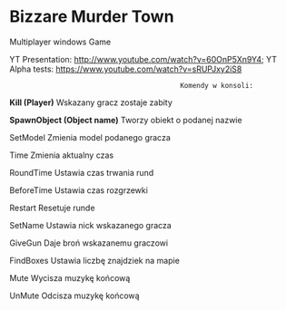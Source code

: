 # Bizzare Murder Town
Multiplayer windows Game

YT Presentation:
http://www.youtube.com/watch?v=60OnP5Xn9Y4;
YT Alpha tests:
https://www.youtube.com/watch?v=sRUPJxy2iS8




                                              Komendy w konsoli:
 **Kill (Player)**
Wskazany gracz zostaje zabity

**SpawnObject (Object name)** 
Tworzy obiekt o podanej nazwie

SetModel <Player> <Model id> 
Zmienia model podanego gracza

Time <liczba>
Zmienia aktualny czas

RoundTime <Liczba> 
Ustawia czas trwania rund

BeforeTime <Liczba> 
Ustawia czas rozgrzewki

Restart 
Resetuje runde

SetName <Player> <Name> 
Ustawia nick wskazanego gracza

GiveGun <Player> 
Daje broń wskazanemu graczowi

FindBoxes <Liczba> 
Ustawia liczbę znajdziek na mapie

Mute 
Wycisza muzykę końcową

UnMute 
Odcisza muzykę końcową
